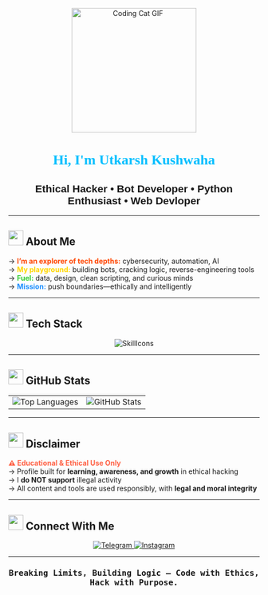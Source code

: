 <p align="center">
  <img src="https://media.giphy.com/media/JIX9t2j0ZTN9S/giphy.gif" width="250" height="250" alt="Coding Cat GIF" />
</p>

<h1 align="center" style="font-family:'Faster One', cursive;">
  <strong><span style="color:#00BFFF;">Hi, I'm Utkarsh Kushwaha</span></strong>
</h1>

<h2 align="center" style="font-family:'Fira Sans', sans-serif;">
  <strong>Ethical Hacker • Bot Developer • Python Enthusiast • Web Devloper</strong>
</h2>

---

## <img src="https://media.giphy.com/media/3o7TKMt1VVNkHV2PaE/giphy.gif" width="30" /> About Me

→ <span style="color:#FF4500;"><strong>I’m an explorer of tech depths:</strong></span> cybersecurity, automation, AI  
→ <span style="color:#FFD700;"><strong>My playground:</strong></span> building bots, cracking logic, reverse-engineering tools  
→ <span style="color:#32CD32;"><strong>Fuel:</strong></span> data, design, clean scripting, and curious minds  
→ <span style="color:#1E90FF;"><strong>Mission:</strong></span> push boundaries—ethically and intelligently

---

## <img src="https://media.giphy.com/media/5xtDarEbyl3MyLxd2s4/giphy.gif" width="30" /> Tech Stack

<p align="center">
  <img src="https://skillicons.dev/icons?i=python,js,nodejs,html,css,tailwind,php,mysql,firebase,arduino,linux,postman,figma,git,react,nextjs,threejs,typescript,bash,vite,mongodb,github,aws,flask,figma,gcp,bots,gitlab,docker,mysql" alt="SkillIcons" />
</p>

---

## <img src="https://media.giphy.com/media/xUA7bdpLxQhsSQdyog/giphy.gif" width="30" /> GitHub Stats

<table>
  <tr>
    <td align="center">
      <img src="https://github-readme-stats.vercel.app/api/top-langs?username=devanoynamus&show_icons=true&theme=tokyonight&layout=compact" alt="Top Languages" />
    </td>
    <td align="center">
      <img src="https://github-readme-stats.vercel.app/api?username=devanoynamus&show_icons=true&theme=merko&locale=en" alt="GitHub Stats" />
    </td>
  </tr>
</table>

---

## <img src="https://media.giphy.com/media/26xBI73gWquCBBCDe/giphy.gif" width="30" /> Disclaimer

<span style="color:#FF6347;"><strong>⚠️ Educational & Ethical Use Only</strong></span>  
→ Profile built for **learning, awareness, and growth** in ethical hacking  
→ I <strong>do NOT support</strong> illegal activity  
→ All content and tools are used responsibly, with **legal and moral integrity**

---

## <img src="https://media.giphy.com/media/3oKIPwoeGErMmaI43C/giphy.gif" width="30" /> Connect With Me

<p align="center">
  <a href="https://t.me/anoynamus" target="_blank">
    <img src="https://img.shields.io/badge/Telegram-00BFFF?style=for-the-badge&logo=telegram&logoColor=white" alt="Telegram"/>
  </a>
  <a href="https://instagram.com/dealer.blood" target="_blank">
    <img src="https://img.shields.io/badge/Instagram-FF1493?style=for-the-badge&logo=instagram&logoColor=white" alt="Instagram"/>
  </a>
</p>

---

<h3 align="center" style="font-family:'Fira Code', monospace;">
  <strong>Breaking Limits, Building Logic — Code with Ethics, Hack with Purpose.</strong>
</h3>
